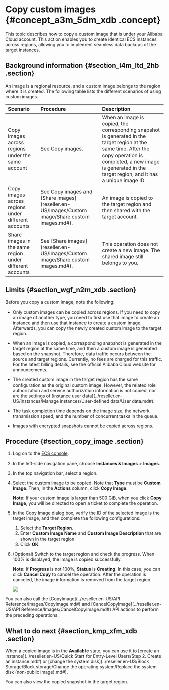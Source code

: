 # Copy custom images {#concept_a3m_5dm_xdb .concept}

This topic describes how to copy a custom image that is under your Alibaba Cloud account. This action enables you to create identical ECS instances across regions, allowing you to implement seamless data backups of the target instances.

## Background information {#section_l4m_ltd_2hb .section}

An image is a regional resource, and a custom image belongs to the region where it is created. The following table lists the different scenarios of using custom images.

|Scenario|Procedure|Description|
|:-------|:--------|:----------|
|Copy images across regions under the same account|See [Copy images](#section_copy_image).|When an image is copied, the corresponding snapshot is generated in the target region at the same time. After the copy operation is completed, a new image is generated in the target region, and it has a unique image ID.|
|Copy images across regions under different accounts|See [Copy images](#section_copy_image) and [Share images](reseller.en-US/Images/Custom image/Share custom images.md#).|An image is copied to the target region and then shared with the target account.|
|Share images in the same region under different accounts|See [Share images](reseller.en-US/Images/Custom image/Share custom images.md#).|This operation does not create a new image. The shared image still belongs to you.|

## Limits {#section_wgf_n2m_xdb .section}

Before you copy a custom image, note the following:

-   Only custom images can be copied across regions. If you need to copy an image of another type, you need to first use that image to create an instance and then use that instance to create a custom image. Afterwards, you can copy the newly created custom image to the target region.

-   When an image is copied, a corresponding snapshot is generated in the target region at the same time, and then a custom image is generated based on the snapshot. Therefore, data traffic occurs between the source and target regions. Currently, no fees are charged for this traffic. For the latest billing details, see the official Alibaba Cloud website for announcements.
-   The created custom image in the target region has the same configuration as the original custom image. However, the related role authorization and service authorization information is not copied, nor are the settings of [instance user data](../reseller.en-US/Instances/Manage instances/User-defined data/User data.md#).
-   The task completion time depends on the image size, the network transmission speed, and the number of concurrent tasks in the queue.
-   Images with encrypted snapshots cannot be copied across regions.

## Procedure {#section_copy_image .section}

1.  Log on to the [ECS console](https://partners-intl.console.aliyun.com/#/ecs).
2.  In the left-side navigation pane, choose **Instances & Images** \> **Images**.
3.  In the top navigation bar, select a region.
4.  Select the custom image to be copied. Note that **Type** must be **Custom Image**. Then, in the **Actions** column, click **Copy Image**.

    **Note:** If your custom image is larger than 500 GiB, when you click **Copy Image**, you will be directed to open a ticket to complete the operation.

5.  In the Copy Image dialog box, verify the ID of the selected image is the target image, and then complete the following configurations:
    1.  Select the **Target Region**.
    2.  Enter **Custom Image Name** and **Custom Image Description** that are shown in the target region.
    3.  Click **OK**.
6.  \(Optional\) Switch to the target region and check the progress. When 100% is displayed, the image is copied successfully.

    **Note:** If **Progress** is not 100%, **Status** is **Creating**. In this case, you can click **Cancel Copy** to cancel the operation. After the operation is canceled, the image information is removed from the target region.

    ![](http://static-aliyun-doc.oss-cn-hangzhou.aliyuncs.com/assets/img/9699/15665433764607_en-US.png)


You can also call the [CopyImage](../reseller.en-US/API Reference/Images/CopyImage.md#) and [CancelCopyImage](../reseller.en-US/API Reference/Images/CancelCopyImage.md#) API actions to perform the preceding operations.

## What to do next {#section_kmp_xfm_xdb .section}

When a copied image is in the **Available** state, you can use it to [create an instance](../reseller.en-US/Quick Start for Entry-Level Users/Step 2. Create an instance.md#) or [change the system disk](../reseller.en-US/Block Storage/Block storage/Change the operating system/Replace the system disk (non-public image).md#).

You can also view the copied snapshot in the target region.

